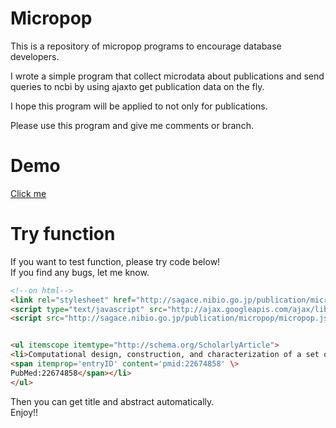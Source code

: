 Micropop
==

This is a repository of micropop programs to encourage database developers.

I wrote a simple program that collect microdata about publications and 
send queries to ncbi by using ajaxto get publication data on the fly.

I hope this program will be applied to not only for publications.

Please use this program and give me comments or branch.

Demo
==

[Click me](http://sagace.nibio.go.jp/publication/micropop/popup.html)

Try function
==
  
If you want to test function, please try code below!  
If you find any bugs, let me know.
  

```html
<!--on html-->
<link rel="stylesheet" href="http://sagace.nibio.go.jp/publication/micropop/micropop.css" />                                
<script type="text/javascript" src="http://ajax.googleapis.com/ajax/libs/jquery/1.7.2/jquery.min.js"></script>              
<script src="http://sagace.nibio.go.jp/publication/micropop/micropop.js"></script>  


<ul itemscope itemtype="http://schema.org/ScholarlyArticle">
<li>Computational design, construction, and characterization of a set of specificity determining residues in protein-protein interactions
<span itemprop='entryID' content='pmid:22674858' \>
PubMed:22674858</span></li> 
</ul>

```

Then you can get title and abstract automatically.  
Enjoy!!  




